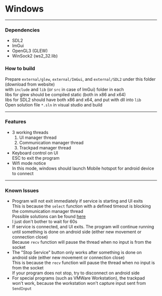 # Windows  

------

### Dependencies  
* SDL2  
* ImGui  
* OpenGL3 (GLEW)  
* WinSock2 (ws2_32.lib)  

### How to build  
Prepare ```external/glew```, ```external/ImGui```, and ```external/SDL2``` under this folder (download from website)  
with ```include``` and ```lib``` (or ```src``` in case of ImGui) folder in each  
libs for glew should be compiled static (both in x86 and x64)  
libs for SDL2 should have both x86 and x64, and put with dll into ```lib```  
Open solution file ```*.sln``` in visual studio and build  

------

### Features  

* 3 working threads  
  1. UI manager thread  
  2. Communication manager thread  
  3. Trackpad manager thread  
* Keyboard control on UI  
  ESC to exit the program  
* Wifi mode notice  
  In this mode, windows should launch Mobile hotspot for android device to connect  

------

### Known Issues  
* Program will not exit immediately if service is starting and UI exits  
  This is because the ```select``` function with a defined timeout is blocking the communication manager thread  
  Possible solutions can be found [here](https://stackoverflow.com/questions/3333361/how-to-cancel-waiting-in-select-on-windows)  
  I just don't bother to wait for 60s  
* If service is connected, and UI exits. The program will continue running until something is done on android side (either new movement or connection close)  
  Because ```recv``` function will pause the thread when no input is from the socket  
* The "Stop Service" button only works after something is done on android side (either new movement or connection close)  
  This is because the ```recv``` function will pause the thread when no input is from the socket  
  If your program does not stop, try to disconnect on android side  
* For special programs (such as VMWare Workstation), the trackpad won't work, because the workstation won't capture input sent from ```SendInput```  